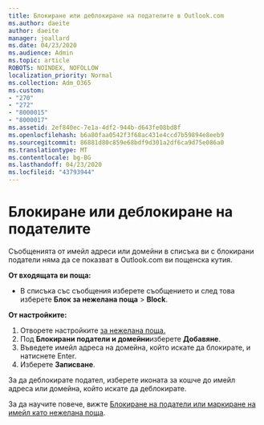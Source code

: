 ```yaml
---
title: Блокиране или деблокиране на подателите в Outlook.com
ms.author: daeite
author: daeite
manager: joallard
ms.date: 04/23/2020
ms.audience: Admin
ms.topic: article
ROBOTS: NOINDEX, NOFOLLOW
localization_priority: Normal
ms.collection: Adm_O365
ms.custom:
- "270"
- "272"
- "8000015"
- "8000017"
ms.assetid: 2ef840ec-7e1a-4df2-944b-d643fe08bd8f
ms.openlocfilehash: b6a80faa0542f3f68ac431e4ccd7b59894e8eeb9
ms.sourcegitcommit: 86881d80c859e68bdf9d301a2df6ca9d75e086a0
ms.translationtype: MT
ms.contentlocale: bg-BG
ms.lasthandoff: 04/23/2020
ms.locfileid: "43793944"
---
```

# <a name="block-or-unblock-senders"></a>Блокиране или деблокиране на подателите

Съобщенията от имейл адреси или домейни в списъка ви с блокирани податели няма да се показват в Outlook.com ви пощенска кутия.

**От входящата ви поща:**

- В списъка със съобщения изберете съобщението и след това изберете **Блок за нежелана поща** > **Block**.

**От настройките:**

1. Отворете настройките [за нежелана поща.](https://outlook.live.com/mail/options/mail/junkEmail)
2. Под **Блокирани податели и домейни**изберете **Добавяне**.
3. Въведете имейл адреса на домейна, който искате да блокирате, и натиснете Enter.
4. Изберете **Записване**.

За да деблокирате подател, изберете иконата за кошче до имейл адреса или домейна, който искате да деблокирате.

За да научите повече, вижте [Блокиране на податели или маркиране на имейл като нежелана поща](https://support.office.com/article/a3ece97b-82f8-4a5e-9ac3-e92fa6427ae4?wt.mc_id=Office_Outlook_com_Alchemy).